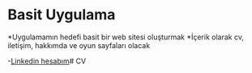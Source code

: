 # Basit Uygulama

*Uygulamamın hedefi basit bir web sitesi oluşturmak
*İçerik olarak cv, iletişim, hakkımda ve oyun sayfaları olacak


-[Linkedin hesabım](https://www.linkedin.com/in/ibrahim-cansun-b87604192/)#   C V  
 